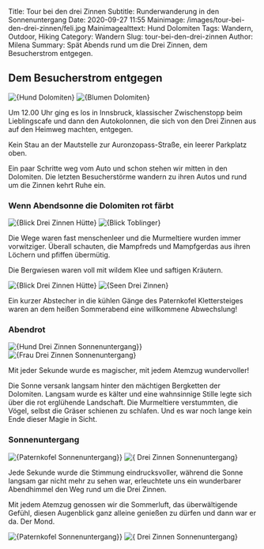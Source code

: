 Title: Tour bei den drei Zinnen
Subtitle: Runderwanderung in den Sonnenuntergang
Date: 2020-09-27 11:55
Mainimage: /images/tour-bei-den-drei-zinnen/feli.jpg
Mainimagealttext: Hund Dolomiten 
Tags: Wandern, Outdoor, Hiking
Category: Wandern
Slug: tour-bei-den-drei-zinnen
Author: Milena
Summary: Spät Abends rund um die Drei Zinnen, dem Besucherstrom entgegen. 


## Dem Besucherstrom entgegen

![{Hund Dolomiten}](/images/tour-bei-den-drei-zinnen/Frieda_Dolomiten.jpg)
![{Blumen Dolomiten}](/images/tour-bei-den-drei-zinnen/blumen.jpg) 

Um 12.00 Uhr ging es los in Innsbruck, klassischer Zwischenstopp beim Lieblingscafe und dann den Autokolonnen, die sich von den Drei Zinnen aus auf den Heimweg machten, entgegen.

Kein Stau an der Mautstelle zur Auronzopass-Straße, ein leerer Parkplatz oben.

Ein paar Schritte weg vom Auto und schon stehen wir mitten in den Dolomiten. Die letzten Besucherstörme wandern zu ihren Autos und rund um die Zinnen kehrt Ruhe ein.


### Wenn Abendsonne die Dolomiten rot färbt

![{Blick Drei Zinnen Hütte}](/images/tour-bei-den-drei-zinnen/3zinnen.jpg)
![{Blick Toblinger}](/images/tour-bei-den-drei-zinnen/lauraknoten.jpg) 

Die Wege waren fast menschenleer und die Murmeltiere wurden immer vorwitziger. Überall schauten, die Mampfreds und Mampfgerdas aus ihren Löchern und pfiffen übermütig.

Die Bergwiesen waren voll mit wildem Klee und saftigen Kräutern. 

![{Blick Drei Zinnen Hütte}](/images/tour-bei-den-drei-zinnen/ssen.jpg)
![{Seen Drei Zinnen}](/images/tour-bei-den-drei-zinnen/frieda_feli_dolomiten.jpg) 

Ein kurzer Abstecher in die kühlen Gänge des Paternkofel Klettersteiges waren an dem heißen Sommerabend eine willkommene Abwechslung!

### Abendrot

![{Hund Drei Zinnen Sonnenuntergang}}](/images/tour-bei-den-drei-zinnen/feli_sonne.jpg)
![{Frau Drei Zinnen Sonnenuntergang}](/images/tour-bei-den-drei-zinnen/laura_sonne.jpg) 


Mit jeder Sekunde wurde es magischer, mit jedem Atemzug wundervoller!

Die Sonne versank langsam hinter den mächtigen Bergketten der Dolomiten. Langsam wurde es kälter und eine wahnsinnige Stille legte sich über die rot erglühende Landschaft. Die Murmeltiere verstummten, die Vögel, selbst die Gräser schienen zu schlafen. Und es war noch lange kein Ende dieser Magie in Sicht. 

### Sonnenuntergang

![{Paternkofel Sonnenuntergang}}](/images/tour-bei-den-drei-zinnen/paternkofel.jpg)
![{ Drei Zinnen Sonnenuntergang}](/images/tour-bei-den-drei-zinnen/sonnenuntergang.jpg) 

Jede Sekunde wurde die Stimmung eindrucksvoller, während die Sonne langsam gar nicht mehr zu sehen war, erleuchtete uns ein wunderbarer Abendhimmel den Weg rund um die Drei Zinnen.

Mit jedem Atemzug genossen wir die Sommerluft, das überwältigende Gefühl, diesen Augenblick ganz alleine genießen zu dürfen und dann war er da. Der Mond. 

![{Paternkofel Sonnenuntergang}}](/images/tour-bei-den-drei-zinnen/sonnenuntergang1.jpg)
![{ Drei Zinnen Sonnenuntergang}](/images/tour-bei-den-drei-zinnen/mondschein.jpg) 

